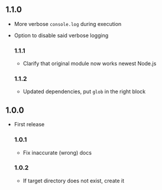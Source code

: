## 1.1.0
- More verbose `console.log` during execution
- Option to disable said verbose logging

    ### 1.1.1
    - Clarify that original module now works newest Node.js

    ### 1.1.2
    - Updated dependencies, put `glob` in the right block

## 1.0.0
- First release

  ### 1.0.1
  - Fix inaccurate (wrong) docs

  ### 1.0.2
  - If target directory does not exist, create it
